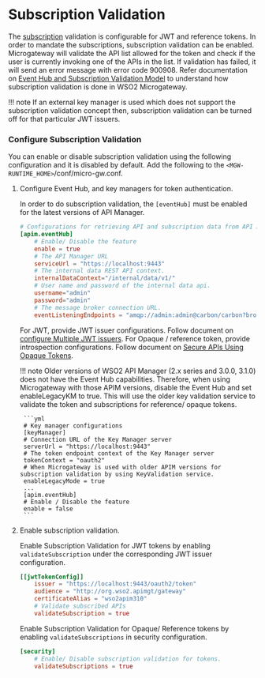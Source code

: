 # Subscription Validation

The [subscription]({{apim_path}}/learn/consume-api/manage-subscription/subscribe-to-an-api/) validation is configurable for JWT and reference tokens. In order to mandate the subscriptions, subscription validation can be enabled. Microgateway will validate the API list allowed for the token and check if the user is currently invoking one of the APIs in the list. If validation has failed, it will send an error message with error code 900908.
Refer documentation on [Event Hub and Subscription Validation Model]({{base_path}/concepts/event-hub-and-subscription-validation/}) to understand how subscription validation is done in WSO2 Microgateway.   

!!! note 
    If an external key manager is used which does not support the subscription validation concept then, subscription validation can be turned off for that particular JWT issuers.

### Configure Subscription Validation
You can enable or disable subscription validation using the following configuration and it is disabled by default. Add the following to the `<MGW-RUNTIME_HOME>`/conf/micro-gw.conf.

1. Configure Event Hub, and key managers for token authentication.

    In order to do subscription validation, the `[eventHub]` must be enabled for the latest versions of API Manager. 

    ```toml
    # Configurations for retrieving API and subscription data from API Manager.
    [apim.eventHub]
        # Enable/ Disable the feature
        enable = true
        # The API Manager URL
        serviceUrl = "https://localhost:9443"
        # The internal data REST API context.
        internalDataContext="/internal/data/v1/"
        # User name and password of the internal data api.
        username="admin"
        password="admin"
        # The message broker connection URL.
        eventListeningEndpoints = "amqp://admin:admin@carbon/carbon?brokerlist='tcp://localhost:5672'"
    ```
   
    For JWT, provide JWT issuer configurations. Follow document on [configure Multiple JWT issuers]({{base_path}}/how-tos/security/api-authentication/secure-apis-using-oauth2.0-access-tokens/secure-apis-using-jwt-self-contained-jwt/#configure-multiple-jwt-issuers).
    For Opaque / reference token, provide introspection configurations. Follow document on [Secure APIs Using Opaque Tokens]({{base_path}}/how-tos/security/api-authentication/secure-apis-using-oauth2.0-access-tokens/secure-apis-using-opaque-tokens/#configure-api-microgateway-to-validate-oauth2-opaque-tokens).
    
    !!! note
        Older versions of WSO2 API Manager (2.x series and 3.0.0, 3.1.0) does not have the Event Hub capabilities. Therefore, when using Microgateway with those APIM versions, disable the Event Hub and set enableLegacyKM to true. This will use the older key validation service to validate the token and subscriptions for reference/ opaque tokens.
    
        ```yml
        # Key manager configurations
        [keyManager]
        # Connection URL of the Key Manager server
        serverUrl = "https://localhost:9443"
        # The token endpoint context of the Key Manager server
        tokenContext = "oauth2"
        # When Microgateway is used with older APIM versions for subscription validation by using KeyValidation service.
        enableLegacyMode = true
        ...
        [apim.eventHub]
        # Enable / Disable the feature
        enable = false
        ```
        
2. Enable subscription validation.

    Enable Subscription Validation for JWT tokens by enabling `validateSubscription` under the corresponding JWT issuer configuration.
    
    ```toml 
    [[jwtTokenConfig]]
        issuer = "https://localhost:9443/oauth2/token"
        audience = "http://org.wso2.apimgt/gateway"
        certificateAlias = "wso2apim310"
        # Validate subscribed APIs
        validateSubscription = true
    ```
        
    Enable Subscription Validation for Opaque/ Reference tokens by enabling `validateSubscriptions` in security configuration.
    
    ```toml
    [security]
        # Enable/ Disable subscription validation for tokens.
        validateSubscriptions = true
    ```
